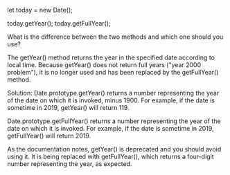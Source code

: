 let today = new Date();

today.getYear();
today.getFullYear();

What is the difference between the two methods and which one should you use?

The getYear() method returns the year in the specified date according to local time. Because getYear() does not return full years ("year 2000 problem"), it is no longer used and has been replaced by the getFullYear() method.

Solution:
Date.prototype.getYear() returns a number representing the year of the date on which it is invoked, minus 1900. For example, if the date is sometime in 2019, getYear() will return 119.

Date.prototype.getFullYear() returns a number representing the year of the date on which it is invoked. For example, if the date is sometime in 2019, getFullYear() will return 2019.

As the documentation notes, getYear() is deprecated and you should avoid using it. It is being replaced with getFullYear(), which returns a four-digit number representing the year, as expected.